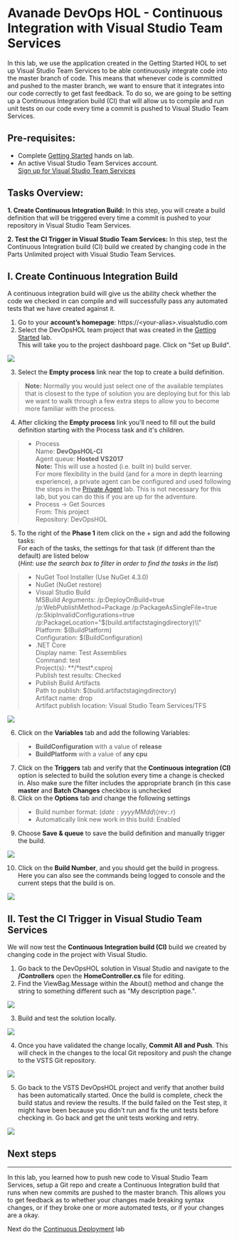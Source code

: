 Avanade DevOps HOL - Continuous Integration with Visual Studio Team Services
====================================================================================
In this lab, we use the application created in the Getting Started HOL to set up
Visual Studio Team Services to be able continuously integrate code into the master
branch of code. This means that whenever code is committed and pushed to the
master branch, we want to ensure that it integrates into our code correctly to
get fast feedback. To do so, we are going to be setting up a Continuous Integration build (CI) that
will allow us to compile and run unit tests on our code every time a commit is
pushed to Visual Studio Team Services.

## Pre-requisites: ##
- Complete [Getting Started](../getting-started/README.md) hands on lab.
-   An active Visual Studio Team Services account.<br>
	 [Sign up for Visual Studio Team Services](https://www.visualstudio.com/en-us/docs/setup-admin/team-services/sign-up-for-visual-studio-team-services)


## Tasks Overview: ##

**1. Create Continuous Integration Build:** In this step, you will create a build definition that will be triggered every time a commit is pushed to your repository in Visual Studio Team Services.

**2. Test the CI Trigger in Visual Studio Team Services:** In this step, test the Continuous Integration build (CI) build we created by changing code in the Parts Unlimited project with Visual Studio Team Services.


## I. Create Continuous Integration Build

A continuous integration build will give us the ability check whether the code
we checked in can compile and will successfully pass any automated tests that we
have created against it.

1. Go to your **account’s homepage**:
	https://\<your-alias\>.visualstudio.com
2. Select the DevOpsHOL team project that was created in the [Getting Started](../getting-started/README.md) lab.  
This will take you to the project dashboard page.  Click on "Set up Build".

![](<media/CI1.png>)

3. Select the **Empty process** link near the top to create a build definition.  
>**Note:** Normally you would just select one of the available templates that is closest to the type of solution you are 
deploying but for this lab we want to walk through a few extra steps to allow you to become more familiar with the process.


4. After clicking the **Empty process** link you'll need to fill out the build definition starting with the Process task and it's children.
>- Process<br>
	Name: **DevOpsHOL-CI**<br>
	Agent queue: **Hosted VS2017**<br>
> **Note:** This will use a hosted (i.e. built in) build server.  
For more flexibility in the build (and for a more in depth learning experience), a private agent can be configured and used following the steps in the [Private Agent](../private-agent/README.md) lab.  This is not necessary for this lab, but you can do this if you are up for the adventure.
>- Process -> Get Sources<br>
	From: This project<br>
	Repository: DevOpsHOL
5. To the right of the **Phase 1** item click on the + sign and add the following tasks:<br>
    For each of the tasks, the settings for that task (if different than the default) are listed below<br>
 (*Hint: use the search box to filter in order to find the tasks in the list*)
>- NuGet Tool Installer (Use NuGet 4.3.0)
>- NuGet (NuGet restore)
>- Visual Studio Build<br>
	MSBuild Arguments: /p:DeployOnBuild=true /p:WebPublishMethod=Package /p:PackageAsSingleFile=true /p:SkipInvalidConfigurations=true /p:PackageLocation="$(build.artifactstagingdirectory)\\\\"<br>
	Platform: $(BuildPlatform)<br>
	Configuration: $(BuildConfiguration)
>- .NET Core<br>
	Display name: Test Assemblies<br>
	Command: test<br>
	Project(s): **/\*test\*.csproj<br>
	Publish test results: Checked<br>
>- Publish Build Artifacts<br>
	Path to publish: $(build.artifactstagingdirectory)<br>
	Artifact name: drop<br>
	Artifact publish location: Visual Studio Team Services/TFS<br>

![](<media/CI2.png>)

6. Click on the **Variables** tab and add the following Variables:
>- **BuildConfiguration** with a value of **release**
>- **BuildPlatform** with a value of **any cpu**
7. Click on the **Triggers** tab and verify that the **Continuous integration (CI)** option is selected to build the solution every time a change is checked in. Also make sure the filter includes the appropriate branch (in this case **master** and **Batch Changes** checkbox is unchecked
8. Click on the **Options** tab and change the following settings
>- Build number format: $(date:yyyyMMdd)$(rev:.r)
>- Automatically link new work in this build: Enabled
9. Choose **Save & queue** to save the build definition and manually trigger the build.

![](<media/CI3.png>)

10. Click on the **Build Number**, and you should get the build in progress. Here you can also see the commands being logged to console and the current steps that the build is on.

![](<media/CI4.png>)


## II. Test the CI Trigger in Visual Studio Team Services

We will now test the **Continuous Integration build (CI)** build we created by changing code in the project with Visual Studio.

1. Go back to the DevOpsHOL solution in Visual Studio and navigate to the **/Controllers** open the **HomeController.cs** file for editing.
2. Find the ViewBag.Message within the About() method and change the string to something different such as "My description page.".

![](<media/CI5.png>)

3. Build and test the solution locally.

![](<media/CI6.png>)

4. Once you have validated the change locally, **Commit All and Push**. This will check in the changes to the local Git repository and push the change to the VSTS Git repository.

![](<media/CI7.png>)

5. Go back to the VSTS DevOpsHOL project and verify that another build has been automatically started.  Once the build is complete, check the build status and review the results.  If the build failed on the Test step, it might have been because you didn't run and fix the unit tests before checking in.  Go back and get the unit tests working and retry.

![](<media/CI8.png>)

## Next steps ##
----------

In this lab, you learned how to push new code to Visual Studio Team Services, setup a Git repo and create a Continuous
Integration build that runs when new commits are pushed to the master branch.
This allows you to get feedback as to whether your changes made breaking syntax
changes, or if they broke one or more automated tests, or if your changes are a okay.

Next do the [Continuous Deployment](../continuous-deployment/README.md) lab
